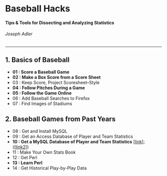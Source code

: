 # Baseball Hacks
#### Tips & Tools for Dissecting and Analyzing Statistics
###### Joseph Adler

---

## 1. Basics of Baseball

* **01 : Score a Baseball Game**
* **02 : Make a Box Score from a Score Sheet**
* 03 : Keep Score, Project Scoresheet–Style
* **04 : Follow Pitches During a Game**
* **05 : Follow the Game Online**
* 06 : Add Baseball Searches to Firefox
* 07 : Find Images of Stadiums


## 2. Baseball Games from Past Years

* 08 : Get and Install MySQL
* 09 : Get an Access Database of Player and Team Statistics
* **10 : Get a MySQL Database of Player and Team Statistics** [[link](http://www.seanlahman.com/baseball-archive/statistics/)]; ([[link2](https://web.archive.org/web/20180412211025/http://www.baseball-databank.org/)])
* 11 : Make Your Own Stats Book
* 12 : Get Perl
* **13 : Learn Perl**
* 14 : Get Historical Play-by-Play Data

